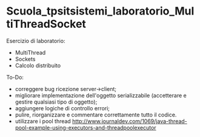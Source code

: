 # Scuola_tpsitsistemi_laboratorio_MultiThreadSocket
Esercizio di laboratorio:
- MultiThread
- Sockets
- Calcolo distribuito

To-Do:
- correggere bug ricezione server->client;
- migliorare implementazione dell'oggetto serializzabile (accetterare e gestire qualsiasi tipo di oggetto);
- aggiungere logiche di controllo errori;
- pulire, riorganizzare e commentare correttamente tutto il codice.
- utilizzare i pool thread http://www.journaldev.com/1069/java-thread-pool-example-using-executors-and-threadpoolexecutor
